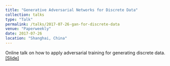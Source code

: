 ```yaml
---
title: "Generative Adversarial Networks for Discrete Data"
collection: talks
type: "Talk"
permalink: /talks/2017-07-26-gan-for-discrete-data
venue: "Paperweekly"
date: 2017-07-26
location: "Shanghai, China"
---
```


Online talk on how to apply adversarial training for generating discrete data.<br>
[[Slide]](http://lantaoyu.github.io/files/2017-07-26-gan-for-discrete-data.pdf)